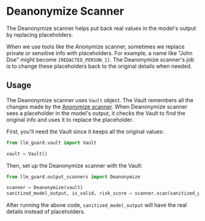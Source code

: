 # Deanonymize Scanner

The Deanonymize scanner helps put back real values in the model's output by replacing placeholders.

When we use tools like the Anonymize scanner, sometimes we replace private or sensitive info with placeholders. For
example, a name like "John Doe" might become `[REDACTED_PERSON_1]`. The Deanonymize scanner's job is to change these
placeholders back to the original details when needed.

## Usage

The Deanonymize scanner uses `Vault` object. The Vault remembers all the changes made by
the [Anonymize scanner](../input_scanners/anonymize.md). When Deanonymize scanner sees a placeholder in the model's
output, it checks the Vault to find the original info and uses it to replace the placeholder.

First, you'll need the Vault since it keeps all the original values:

```python
from llm_guard.vault import Vault

vault = Vault()
```

Then, set up the Deanonymize scanner with the Vault:

```python
from llm_guard.output_scanners import Deanonymize

scanner = Deanonymize(vault)
sanitized_model_output, is_valid, risk_score = scanner.scan(sanitized_prompt, model_output)
```

After running the above code, `sanitized_model_output` will have the real details instead of placeholders.
